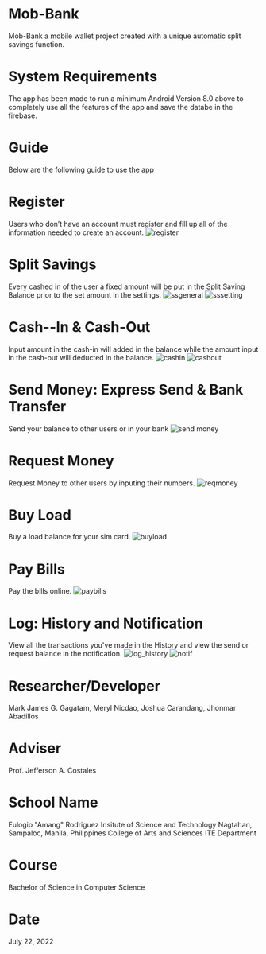 # Mob-Bank
Mob-Bank a mobile wallet project created with a unique automatic split savings function.

# System Requirements
The app has been made to run a minimum Android Version 8.0 above to completely use all the features of the app and save the databe in the firebase.

# Guide
Below are the following guide to use the app
# Register
Users who don’t have an account must register and fill up all of the information needed to create an account.
![register](https://user-images.githubusercontent.com/109670675/180359060-72f93012-e7da-4790-b77e-f2b0adb65521.JPG )

# Split Savings
Every cashed in of the user a fixed amount will be put in the Split Saving Balance prior to the set amount in the settings.
![ssgeneral](https://user-images.githubusercontent.com/109670675/180359247-42d732ab-3ba4-4d85-b4b7-b5ef4fafe095.JPG)
![sssetting](https://user-images.githubusercontent.com/109670675/180359276-3c845ddd-dca9-458a-a517-e4e1980f0182.JPG)

# Cash--In & Cash-Out
Input amount in the cash-in will added in the balance while the amount input in the cash-out will deducted in the balance. 
![cashin](https://user-images.githubusercontent.com/109670675/180403084-984c3320-d666-4d60-931d-61ef7164ed61.JPG)
![cashout](https://user-images.githubusercontent.com/109670675/180403037-13657c52-ef20-4f50-91bc-604cbb687a76.JPG)

# Send Money: Express Send & Bank Transfer
Send your balance to other users or in your bank
![send money](https://user-images.githubusercontent.com/109670675/180403339-ae04a464-452f-4735-9293-fe4d9191afdf.JPG)

# Request Money
Request Money to other users by inputing their numbers.
![reqmoney](https://user-images.githubusercontent.com/109670675/180403375-59ba9d8c-15ac-407f-a852-6c8a9710e472.JPG)

# Buy Load
Buy a load balance for your sim card.
![buyload](https://user-images.githubusercontent.com/109670675/180403481-178f2334-0ca3-4920-9ff0-2820dee3baff.JPG)

# Pay Bills
Pay the bills online.
![paybills](https://user-images.githubusercontent.com/109670675/180403674-73df8ee3-40c1-4ed8-9a2b-a6c2607025f2.JPG)

# Log: History and Notification
View all the transactions you've made in the History and view the send or request balance in the notification.
![log_history](https://user-images.githubusercontent.com/109670675/180403969-4ec86cfe-1852-430e-89e6-3f62617b225c.JPG)
![notif](https://user-images.githubusercontent.com/109670675/180403947-28e28312-ba53-4fd7-8ffd-0bf5ee19fb6e.JPG)

# Researcher/Developer
Mark James G. Gagatam, 
Meryl Nicdao, 
Joshua Carandang, 
Jhonmar Abadillos


# Adviser
Prof. Jefferson A. Costales

# School Name
Eulogio "Amang" Rodriguez Insitute of Science and Technology
Nagtahan, Sampaloc, Manila, Philippines
College of Arts and Sciences
ITE Department
# Course
Bachelor of Science in Computer Science
# Date
July 22, 2022



